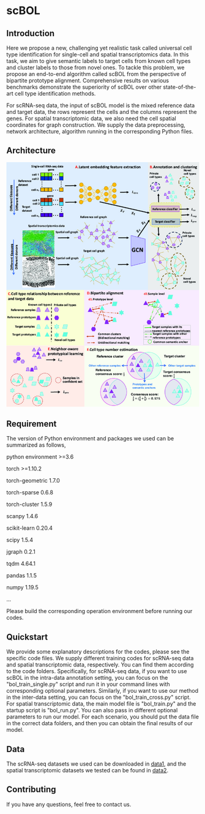 # scBOL

Introduction
-----
Here we propose a new, challenging yet realistic task called universal cell type identification for single-cell and spatial transcriptomics data. In this task, we aim to give semantic labels to target cells from known cell types and cluster labels to those from novel ones. To tackle this problem, we propose an end-to-end algorithm called scBOL from the perspective of bipartite prototype alignment. Comprehensive results on various benchmarks demonstrate the superiority of scBOL over other state-of-the-art cell type identification methods.

For scRNA-seq data, the input of scBOL model is the mixed reference data and target data, the rows represent the cells and the columns represent the genes. For spatial transcriptomic data, we also need the cell spatial coordinates for graph construction. We supply the data preprocessing, network architecture, algorithm running in the corresponding Python files. 

Architecture
-----
![model](https://github.com/AimeeFreedom/scBOL/blob/main/Architecture/scBOL.jpg)

Requirement
-----
The version of Python environment and packages we used can be summarized as follows,

python environment >=3.6

torch >=1.10.2

torch-geometric 1.7.0

torch-sparse 0.6.8

torch-cluster 1.5.9

scanpy 1.4.6

scikit-learn 0.20.4

scipy 1.5.4

jgraph 0.2.1

tqdm 4.64.1

pandas 1.1.5

numpy 1.19.5

...

Please build the corresponding operation environment before running our codes. 

Quickstart
-----
We provide some explanatory descriptions for the codes, please see the specific code files. We supply different training codes for scRNA-seq data and spatial transcriptomic data, respectively. You can find them according to the code folders. Specifically, for scRNA-seq data, if you want to use scBOL in the intra-data annotation setting, you can focus on the "bol_train_single.py" script and run it in your command lines with corresponding optional parameters. Similarly, if you want to use our method in the inter-data setting, you can focus on the "bol_train_cross.py" script. For spatial transcriptomic data, the main model file is "bol_train.py" and the startup script is "bol_run.py". You can also pass in different optional parameters to run our model. For each scenario, you should put the data file in the correct data folders, and then you can obtain the final results of our model. 

Data
-----
The scRNA-seq datasets we used can be downloaded in <a href="https://cblast.gao-lab.org/download">data1</a>, and the spatial transcriptomic datasets we tested can be found in <a href="https://crukci.shinyapps.io/SpatialMouseAtlas/">data2</a>. 

Contributing
-----
If you have any questions, feel free to contact us.

